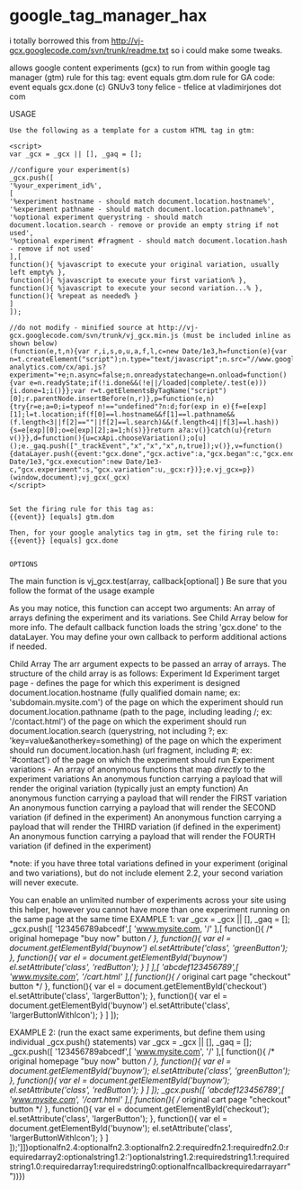 google_tag_manager_hax
======================
i totally borrowed this from http://vj-gcx.googlecode.com/svn/trunk/readme.txt so i could make some tweaks.


allows google content experiments (gcx) to run from within google tag manager (gtm)
rule for this tag: event equals gtm.dom
rule for GA code: event equals gcx.done
(c) GNUv3 tony felice - tfelice at vladimirjones dot com

USAGE
~~~~~~~~~~~~~~~~~~~~~~~~~~~~~~~~~~~~~~~~~~~~~~~~~~~~~~~~~~~~
Use the following as a template for a custom HTML tag in gtm:

<script>
var _gcx = _gcx || [], _gaq = [];

//configure your experiment(s)
_gcx.push([
'%your_experiment_id%',
[
'%experiment hostname - should match document.location.hostname%',
'%experiment pathname - should match document.location.pathname%',
'%optional experiment querystring - should match document.location.search - remove or provide an empty string if not used',
'%optional experiment #fragment - should match document.location.hash - remove if not used'
],[
function(){ %javascript to execute your original variation, usually left empty% },
function(){ %javascript to execute your first variation% },
function(){ %javascript to execute your second variation...% },
function(){ %repeat as needed% }
]
]);

//do not modify - minified source at http://vj-gcx.googlecode.com/svn/trunk/vj_gcx.min.js (must be included inline as shown below)
(function(e,t,n){var r,i,s,o,u,a,f,l,c=new Date/1e3,h=function(e){var n=t.createElement("script");n.type="text/javascript";n.src="//www.google-analytics.com/cx/api.js?experiment="+e;n.async=false;n.onreadystatechange=n.onload=function(){var e=n.readyState;if(!i.done&&(!e||/loaded|complete/.test(e))){i.done=1;i()}};var r=t.getElementsByTagName("script")[0];r.parentNode.insertBefore(n,r)},p=function(e,n){try{r=e;a=0;i=typeof n!=="undefined"?n:d;for(exp in e){f=e[exp][1];l=t.location;if(f[0]==l.hostname&&f[1]==l.pathname&&(f.length<3||f[2]==""||f[2]==l.search)&&(f.length<4||f[3]==l.hash)){s=e[exp][0];o=e[exp][2];a=1;h(s)}}return a?a:v()}catch(u){return v()}},d=function(){u=cxApi.chooseVariation();o[u]();e._gaq.push(["_trackEvent","x","x","x",n,true]);v()},v=function(){dataLayer.push({event:"gcx.done","gcx.active":a,"gcx.began":c,"gcx.ended":new Date/1e3,"gcx.execution":new Date/1e3-c,"gcx.experiment":s,"gcx.variation":u,_gcx:r})};e.vj_gcx=p})(window,document);vj_gcx(_gcx)
</script>


Set the firing rule for this tag as:
{{event}} [equals] gtm.dom

Then, for your google analytics tag in gtm, set the firing rule to:
{{event}} [equals] gcx.done


OPTIONS
~~~~~~~~~~~~~~~~~~~~~~~~~~~~~~~~~~~~~~~~~~~~~~~~~~~~~~~~~~~~
The main function is vj_gcx.test(array, callback[optional] )
Be sure that you follow the format of the usage example

As you may notice, this function can accept two arguments:
An array of arrays defining the experiment and its variations.  See Child Array below for more info.
The default callback function loads the string 'gcx.done' to the dataLayer.  You may define your own callback to perform additional actions if needed.

Child Array
The arr argument expects to be passed an array of arrays.
The structure of the child array is as follows:
Experiment Id
Experiment target page - defines the page for which this experiment is designed
document.location.hostname (fully qualified domain name; ex: 'subdomain.mysite.com') of the page on which the experiment should run
document.location.pathname (path to the page, including leading /; ex: '/contact.html') of the page on which the experiment should run
document.location.search (querystring, not including ?; ex: 'key=value&anotherkey=something) of the page on which the experiment should run
document.location.hash (url fragment, including #; ex: '#contact') of the page on which the experiment should run
Experiment variations - An array of anonymous functions that map _directly_ to the experiment variations
An anonymous function carrying a payload that will render the original variation (typically just an empty function)
An anonymous function carrying a payload that will render the FIRST variation
An anonymous function carrying a payload that will render the SECOND variation (if defined in the experiment)
An anonymous function carrying a payload that will render the THIRD variation (if defined in the experiment)
An anonymous function carrying a payload that will render the FOURTH variation (if defined in the experiment)

*note: if you have three total variations defined in your experiment (original and two variations), but do not include element 2.2, your second variation will never execute.

You can enable an unlimited number of experiments across your site using this helper, however you cannot have more than one experiment running on the same page at the same time
EXAMPLE 1:
var _gcx = _gcx || [], _gaq = [];
_gcx.push([
'123456789abcedf',[
'www.mysite.com,
'/'
],[
function(){ /* original homepage "buy now" button */ },
function(){
var el = document.getElementById('buynow')
el.setAttribute('class', 'greenButton');
},
function(){
var el = document.getElementById('buynow')
el.setAttribute('class', 'redButton');
}
]
],[
'abcdef123456789',[
'www.mysite.com',
'/cart.html'
],[
function(){ /* original cart page "checkout" button */ },
function(){
var el = document.getElementById('checkout')
el.setAttribute('class', 'largerButton');
},
function(){
var el = document.getElementById('buynow')
el.setAttribute('class', 'largerButtonWithIcon');
}
]
]);

EXAMPLE 2: (run the exact same experiments, but define them using individual _gcx.push() statements)
var _gcx = _gcx || [], _gaq = [];
_gcx.push([
'123456789abcedf',[
'www.mysite.com',
'/'
],[
function(){ /* original homepage "buy now" button */ },
function(){
var el = document.getElementById('buynow');
el.setAttribute('class', 'greenButton');
},
function(){
var el = document.getElementById('buynow');
el.setAttribute('class', 'redButton');
}
]
]);
_gcx.push([
'abcdef123456789',[
'www.mysite.com',
'/cart.html'
],[
function(){ /* original cart page "checkout" button */ },
function(){
var el = document.getElementById('checkout');
el.setAttribute('class', 'largerButton');
},
function(){
var el = document.getElementById('buynow');
el.setAttribute('class', 'largerButtonWithIcon');
}
]
]);']])optionalfn2.4:optionalfn2.3:optionalfn2.2:requiredfn2.1:requiredfn2.0:requiredarray2:optionalstring1.2:')optionalstring1.2:requiredstring1.1:requiredstring1.0:requiredarray1:requiredstring0:optionalfncallbackrequiredarrayarr""))})
